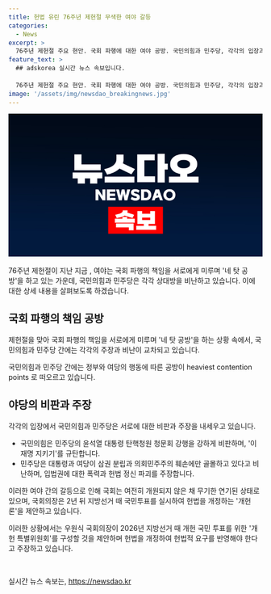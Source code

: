 ```yaml
---
title: 헌법 유린 76주년 제헌절 무색한 여야 갈등
categories:
  - News
excerpt: >
  76주년 제헌절 주요 현안. 국회 파행에 대한 여야 공방. 국민의힘과 민주당, 각각의 입장과 비판. 헌법재판소 촉구, 특검과 탄핵 추진에 대한 여당의 비판, 국회 교착 상태와 개헌론 제시 등 다양한 입장과 주장들. 22대 국회 개원식 무기한 연기 상황.
feature_text: >
  ## adskorea 실시간 뉴스 속보입니다.

  76주년 제헌절 주요 현안. 국회 파행에 대한 여야 공방. 국민의힘과 민주당, 각각의 입장과 비판. 헌법재판소 촉구, 특검과 탄핵 추진에 대한 여당의 비판, 국회 교착 상태와 개헌론 제시 등 다양한 입장과 주장들. 22대 국회 개원식 무기한 연기 상황.
image: '/assets/img/newsdao_breakingnews.jpg'
---
```


<p><img src="/assets/img/newsdao_breakingnews.jpg" alt="adskorea 속보" /></p>

<p>76주년 제헌절이 지난 지금 , 여야는 국회 파행의 책임을 서로에게 미루며 '네 탓 공방'을 하고 있는 가운데, 국민의힘과 민주당은 각각 상대방을 비난하고 있습니다. 이에 대한 상세 내용을 살펴보도록 하겠습니다. </p>

<h2 data-ke-size="size26">국회 파행의 책임 공방</h2>

<p data-ke-size="size16">제헌절을 맞아 국회 파행의 책임을 서로에게 미루며 '네 탓 공방'을 하는 상황 속에서, 국민의힘과 민주당 간에는 각각의 주장과 비난이 교차되고 있습니다.</p>

<p>국민의힘과 민주당 간에는 정부와 여당의 행동에 따른 공방이 heaviest contention points 로 떠오르고 있습니다.  </p>

<h2 data-ke-size="size26">야당의 비판과 주장</h2>

<p data-ke-size="size16">각각의 입장에서 국민의힘과 민주당은 서로에 대한 비판과 주장을 내세우고 있습니다.</p>

<ul data-ke-size="size16">
  <li>국민의힘은 민주당의 윤석열 대통령 탄핵청원 청문회 강행을 강하게 비판하며, '이재명 지키기'를 규탄합니다.</li>
  <li>민주당은 대통령과 여당이 삼권 분립과 의회민주주의 훼손에만 골몰하고 있다고 비난하며, 입법권에 대한 폭력과 헌법 정신 파괴를 주장합니다.</li>
</ul>

<p>이러한 여야 간의 갈등으로 인해 국회는 여전히 개원되지 않은 채 무기한 연기된 상태로 있으며, 국회의장은 2년 뒤 지방선거 때 국민투표를 실시하여 헌법을 개정하는 '개헌론'을 제안하고 있습니다. </p>

<p>이러한 상황에서는 우원식 국회의장이 2026년 지방선거 때 개헌 국민 투표를 위한 '개헌 특별위원회'를 구성할 것을 제안하며 헌법을 개정하여 헌법적 요구를 반영해야 한다고 주장하고 있습니다. </p>

<p data-ke-size="size16">&nbsp;</p>
실시간 뉴스 속보는, <a href="https://newsdao.kr" rel="dofollow">https://newsdao.kr</a>


